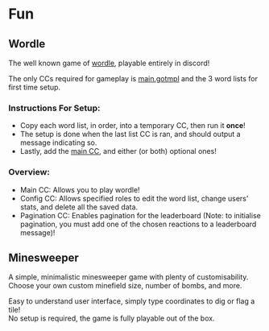 # Fun

## Wordle

The well known game of [wordle](https://www.nytimes.com/games/wordle/index.html), playable entirely in discord!  

The only CCs required for gameplay is [main.gotmpl](./wordle/main.gotmpl) and the 3 word lists for first time setup.  

### Instructions For Setup:  
- Copy each word list, in order, into a temporary CC, then run it **once**!  
- The setup is done when the last list CC is ran, and should output a message indicating so.  
- Lastly, add the [main CC](./wordle/main.gotmpl), and either (or both) optional ones!  

### Overview:  
- Main CC: Allows you to play wordle!  
- Config CC: Allows specified roles to edit the word list, change users' stats, and delete all the saved data.  
- Pagination CC: Enables pagination for the leaderboard (Note: to initialise pagination, you must add one of the chosen reactions to a leaderboard message)!  

## Minesweeper

A simple, minimalistic minesweeper game with plenty of customisability.  
Choose your own custom minefield size, number of bombs, and more.  

Easy to understand user interface, simply type coordinates to dig or flag a tile!  
No setup is required, the game is fully playable out of the box.  
